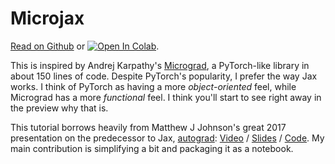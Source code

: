 # Microjax

<a href="https://github.com/joelburget/microjax/blob/main/tutorial.ipynb">Read on Github</a> or <a target="_blank" href="https://colab.research.google.com/github/joelburget/microjax/blob/main/tutorial.ipynb"><img src="https://colab.research.google.com/assets/colab-badge.svg" alt="Open In Colab"/></a>.

This is inspired by Andrej Karpathy's [Micrograd](https://github.com/karpathy/micrograd/tree/master), a PyTorch-like library in about 150 lines of code. Despite PyTorch's popularity, I prefer the way Jax works. I think of PyTorch as having a more _object-oriented_ feel, while Micrograd has a more _functional_ feel. I think you'll start to see right away in the preview why that is.

This tutorial borrows heavily from Matthew J Johnson's great 2017 presentation on the predecessor to Jax, [autograd](https://github.com/hips/autograd): [Video](https://videolectures.net/videos/deeplearning2017_johnson_automatic_differentiation) / [Slides](https://www.cs.toronto.edu/~duvenaud/talks/Johnson-Automatic-Differentiation.pdf) / [Code](https://github.com/mattjj/autodidact). My main contribution is simplifying a bit and packaging it as a notebook.
